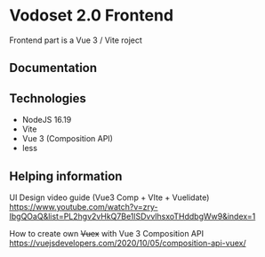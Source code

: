 
# Vodoset 2.0 Frontend

Frontend part is a Vue 3 / Vite roject

## Documentation

## Technologies

* NodeJS 16.19
* Vite
* Vue 3 (Composition API)
* less

## Helping information

UI Design video guide (Vue3 Comp + VIte + Vuelidate)
https://www.youtube.com/watch?v=zry-IbgQOaQ&list=PL2hgv2vHkQ7Be1lSDvvlhsxoTHddbgWw9&index=1

How to create own ~~Vuex~~ with Vue 3 Composition API
https://vuejsdevelopers.com/2020/10/05/composition-api-vuex/
